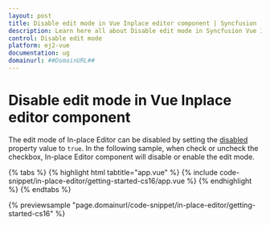 ```yaml
---
layout: post
title: Disable edit mode in Vue Inplace editor component | Syncfusion
description: Learn here all about Disable edit mode in Syncfusion Vue Inplace editor component of Syncfusion Essential JS 2 and more.
control: Disable edit mode 
platform: ej2-vue
documentation: ug
domainurl: ##DomainURL##
---
```


# Disable edit mode in Vue Inplace editor component

The edit mode of In-place Editor can be disabled by setting the [disabled](https://ej2.syncfusion.com/vue/documentation/api/inplace-editor/#disabled) property value to `true`. In the following sample, when check or uncheck the checkbox, In-place Editor component will disable or enable the edit mode.

{% tabs %}
{% highlight html tabtitle="app.vue" %}
{% include code-snippet/in-place-editor/getting-started-cs16/app.vue %}
{% endhighlight %}
{% endtabs %}
        
{% previewsample "page.domainurl/code-snippet/in-place-editor/getting-started-cs16" %}